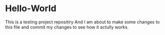 # Hello-World
This is a testing project repositiry
And I am about to make some changes to this file and commit my changes to see how it actully works.
